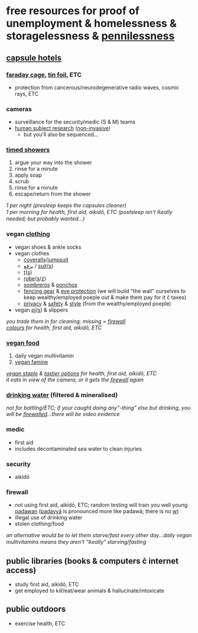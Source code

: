 # free resources for proof of unemployment & homelessness & storagelessness & [pennilessness](https://en.wikipedia.org/wiki/Cryptocurrency)

## [capsule hotels](https://en.wikipedia.org/wiki/Capsule_hotel)
### [faraday cage](https://en.wikipedia.org/wiki/Faraday_cage), [tin foil](https://en.wikipedia.org/wiki/Tin_foil_hat), ETC
* protection from cancerous/neurodegenerative radio waves, cosmic rays, ETC
### cameras
* surveillance for the security/medic (S & M) teams
* [human subject research](https://en.wikipedia.org/wiki/Human_subject_research) ([non-invasive](https://en.wikipedia.org/wiki/Non-invasive_procedure))
	* but you'll also be sequenced...
### [timed showers](https://en.wikipedia.org/wiki/Lather,_rinse,_repeat)
1. argue your way into the shower
1. rinse for a minute
1. apply soap
1. scrub
1. rinse for a minute
1. escape/return from the shower

*1 per night (presleep keeps the capsules cleaner)*
<br>*1 per morning for health, first aid, aikidō, ETC (postsleep isn't ℝeally needed; but probably wanted...)*
### vegan [clothing](https://en.wikipedia.org/wiki/Template:Clothing)
* vegan shoes & ankle socks
* vegan clothes
	* [coveralls](https://en.wikipedia.org/wiki/Boilersuit)/[jumpsuit](https://en.wikipedia.org/wiki/Jumpsuit)
	* [برقع‎](https://en.wikipedia.org/wiki/Burqa) / [suit](https://en.wikipedia.org/wiki/Cleanroom_suit)([s](https://en.wikipedia.org/wiki/Hazmat_suit))
	* [t](https://en.wikipedia.org/wiki/Dhoti)([s](https://en.wikipedia.org/wiki/Turban))
	* [robe](https://en.wikipedia.org/wiki/Kasaya_(clothing))([s](https://www.google.com.au/search?q=monk+hooded+robe)/[z](https://www.google.com.au/search?q=monk+hooded+cloak))
	* [sombreros](https://en.wikipedia.org/wiki/Sombrero) & [ponchos](https://en.wikipedia.org/wiki/Baja_jacket)
	* [fencing gear](https://en.wikipedia.org/wiki/The_Puffy_Shirt) & [eye protection](https://en.wikipedia.org/wiki/Eyepatch#Pirates) (we will build "the wall" ourselves to keep wealthy/employed poeple out & make them pay for it c̄ taxes)
	* [privacy](https://en.wikipedia.org/wiki/Balaclava_(clothing)) & [safety](https://en.wikipedia.org/wiki/Jika-tabi) & [style](https://en.wikipedia.org/wiki/Kimono) (from the wealthy/employed poeple)
* vegan [pj](https://en.wikipedia.org/wiki/Onesie_(jumpsuit))([s](https://en.wikipedia.org/wiki/Blanket_sleeper)) & slippers

*you trade them in for cleaning; missing = [firewall](#firewall)*
<br>*[colours](https://en.wikipedia.org/wiki/Ky%C5%AB) for health, first aid, aikidō, ETC*
### [vegan food](https://en.wikipedia.org/wiki/Veganism)
1. daily vegan multivitamin
1. [vegan famine](https://en.wikipedia.org/wiki/Famine_food)

*[vegan staple](https://en.wikipedia.org/wiki/Staple_food) & [tastier options](https://en.wikipedia.org/wiki/Template:Herbs_%26_spices) for health, first aid, aikidō, ETC*
<br>*it eats in view of the camera, or it gets the [firewall](#firewall) again*
### [drinking water](https://en.wikipedia.org/wiki/Drinking_fountain) (filtered & mineralised)
*not for bottling/ETC; if your caught doing any"-thing" else but drinking, you will be [firewalled](#firewall)...there will be video evidence*
### medic
* first aid
* includes decontaminated sea water to clean injuries
### security
* aikidō
### firewall
* not using first aid, aikidō, ETC; random testing will train you well young [padawan](https://en.wikipedia.org/wiki/Jedi#Educational_hierarchy) ([padavyā](https://www.vedabase.com/en/synonyms-index?original_op=starts&original=padav&translation_op=contains&translation=) is pronounced more like padawā; there is no [w](https://www.vedabase.com/en/synonyms-index?original_op=contains&original=w&translation_op=contains&translation=))
* illegal use of drinking water
* stolen clothing/food

*an alternative would be to let them starve/fast every other day...daily vegan multivitamins means they aren't "ℝeally" starving/fasting*
## public libraries (books & computers c̄ internet access)
* study first aid, aikidō, ETC
* get employed to kill/eat/wear animals & hallucinate/intoxicate

## public outdoors
* exercise health, ETC
